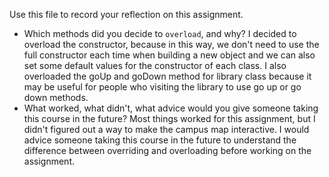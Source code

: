 Use this file to record your reflection on this assignment.

- Which methods did you decide to `overload`, and why?
I decided to overload the constructor, because in this way, we don't need to use the full constructor each time when building a new object and we can also set some default values for the constructor of each class. I also overloaded the goUp and goDown method for library class because it may be useful for people who visiting the library to use go up or go down methods.
- What worked, what didn't, what advice would you give someone taking this course in the future?
Most things worked for this assignment, but I didn't figured out a way to make the campus map interactive. I would advice someone taking this course in the future to understand the difference between overriding and overloading before working on the assignment. 